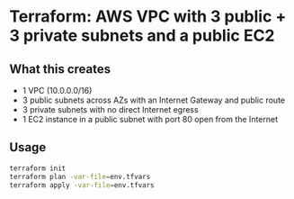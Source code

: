 ﻿# Terraform: AWS VPC with 3 public + 3 private subnets and a public EC2

## What this creates
- 1 VPC (10.0.0.0/16)
- 3 public subnets across AZs with an Internet Gateway and public route
- 3 private subnets with no direct Internet egress
- 1 EC2 instance in a public subnet with port 80 open from the Internet

## Usage
```bash
terraform init
terraform plan -var-file=env.tfvars
terraform apply -var-file=env.tfvars

